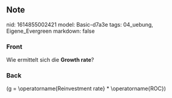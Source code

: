 ## Note
nid: 1614855002421
model: Basic-d7a3e
tags: 04_uebung, Eigene_Evergreen
markdown: false

### Front
Wie ermittelt sich die <b>Growth rate</b>?

### Back
\(g = \operatorname{Reinvestment rate} * \operatorname{ROC}\)
